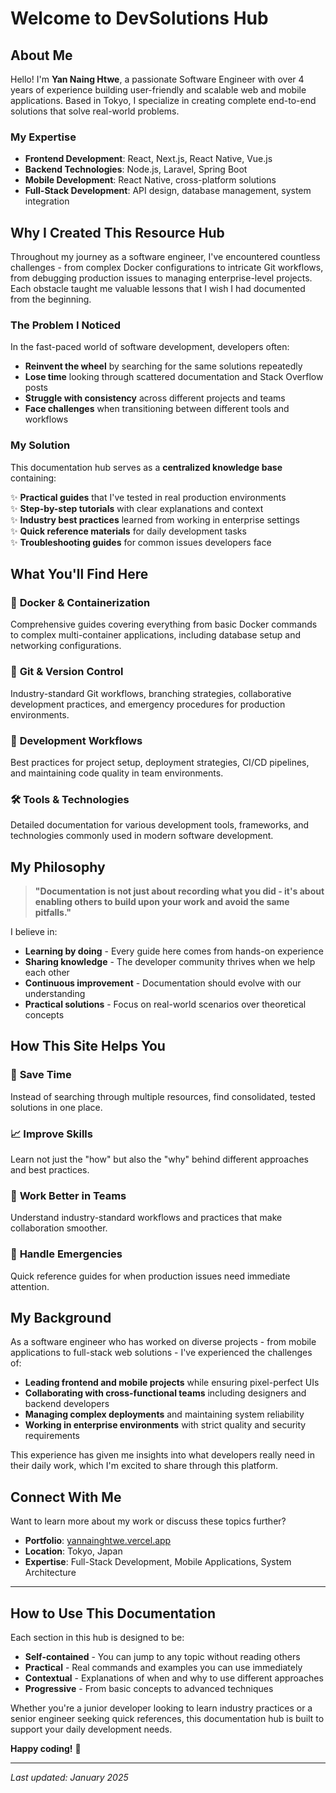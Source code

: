 # Welcome to DevSolutions Hub

## About Me

Hello! I'm **Yan Naing Htwe**, a passionate Software Engineer with over 4 years of experience building user-friendly and scalable web and mobile applications. Based in Tokyo, I specialize in creating complete end-to-end solutions that solve real-world problems.

### My Expertise
- **Frontend Development**: React, Next.js, React Native, Vue.js
- **Backend Technologies**: Node.js, Laravel, Spring Boot
- **Mobile Development**: React Native, cross-platform solutions
- **Full-Stack Development**: API design, database management, system integration

## Why I Created This Resource Hub

Throughout my journey as a software engineer, I've encountered countless challenges - from complex Docker configurations to intricate Git workflows, from debugging production issues to managing enterprise-level projects. Each obstacle taught me valuable lessons that I wish I had documented from the beginning.

### The Problem I Noticed
In the fast-paced world of software development, developers often:
- **Reinvent the wheel** by searching for the same solutions repeatedly
- **Lose time** looking through scattered documentation and Stack Overflow posts  
- **Struggle with consistency** across different projects and teams
- **Face challenges** when transitioning between different tools and workflows

### My Solution
This documentation hub serves as a **centralized knowledge base** containing:

✨ **Practical guides** that I've tested in real production environments  
✨ **Step-by-step tutorials** with clear explanations and context  
✨ **Industry best practices** learned from working in enterprise settings  
✨ **Quick reference materials** for daily development tasks  
✨ **Troubleshooting guides** for common issues developers face  

## What You'll Find Here

### 🐳 **Docker & Containerization**
Comprehensive guides covering everything from basic Docker commands to complex multi-container applications, including database setup and networking configurations.

### 🔧 **Git & Version Control**
Industry-standard Git workflows, branching strategies, collaborative development practices, and emergency procedures for production environments.

### 🚀 **Development Workflows**
Best practices for project setup, deployment strategies, CI/CD pipelines, and maintaining code quality in team environments.

### 🛠️ **Tools & Technologies**
Detailed documentation for various development tools, frameworks, and technologies commonly used in modern software development.

## My Philosophy

> **"Documentation is not just about recording what you did - it's about enabling others to build upon your work and avoid the same pitfalls."**

I believe in:
- **Learning by doing** - Every guide here comes from hands-on experience
- **Sharing knowledge** - The developer community thrives when we help each other
- **Continuous improvement** - Documentation should evolve with our understanding
- **Practical solutions** - Focus on real-world scenarios over theoretical concepts

## How This Site Helps You

### 🎯 **Save Time**
Instead of searching through multiple resources, find consolidated, tested solutions in one place.

### 📈 **Improve Skills**
Learn not just the "how" but also the "why" behind different approaches and best practices.

### 🤝 **Work Better in Teams**
Understand industry-standard workflows and practices that make collaboration smoother.

### 🚨 **Handle Emergencies**
Quick reference guides for when production issues need immediate attention.

## My Background

As a software engineer who has worked on diverse projects - from mobile applications to full-stack web solutions - I've experienced the challenges of:

- **Leading frontend and mobile projects** while ensuring pixel-perfect UIs
- **Collaborating with cross-functional teams** including designers and backend developers  
- **Managing complex deployments** and maintaining system reliability
- **Working in enterprise environments** with strict quality and security requirements

This experience has given me insights into what developers really need in their daily work, which I'm excited to share through this platform.

## Connect With Me

Want to learn more about my work or discuss these topics further?

- **Portfolio**: [yannainghtwe.vercel.app](https://yannainghtwe.vercel.app/)
- **Location**: Tokyo, Japan
- **Expertise**: Full-Stack Development, Mobile Applications, System Architecture

---

## How to Use This Documentation

Each section in this hub is designed to be:
- **Self-contained** - You can jump to any topic without reading others
- **Practical** - Real commands and examples you can use immediately  
- **Contextual** - Explanations of when and why to use different approaches
- **Progressive** - From basic concepts to advanced techniques

Whether you're a junior developer looking to learn industry practices or a senior engineer seeking quick references, this documentation hub is built to support your daily development needs.

**Happy coding!** 🚀

---

*Last updated: January 2025*